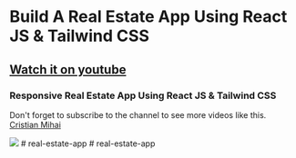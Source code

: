 # Build A Real Estate App Using React JS & Tailwind CSS
## [Watch it on youtube](https://youtu.be/CHe_QJcTK5Y)
### Responsive Real Estate App Using React JS & Tailwind CSS
Don't forget to subscribe to the channel to see more videos like this. [Cristian Mihai](https://www.youtube.com/channel/UC5dPmW7ZTsLyIqd-M4cs8EA)

![](preview.png)
#   r e a l - e s t a t e - a p p  
 #   r e a l - e s t a t e - a p p  
 